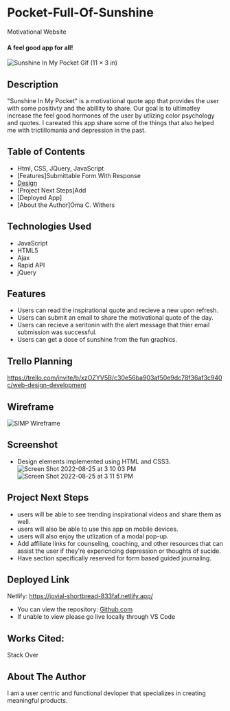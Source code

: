 # Pocket-Full-Of-Sunshine
Motivational Website

#### A feel good app for all!
![Sunshine In My Pocket Gif (11 × 3 in)](https://user-images.githubusercontent.com/77770242/186935376-40fddc91-1c56-47cd-a7f8-3016263383a3.gif)




## Description
"Sunshine In My Pocket" is a motivational quote app that provides the user with some positivty and
the abillity to share. Our goal is to ultimatley increase the feel good hormones of the user by utlizing color psychology and quotes. I careated this app share some of the things that also helped me with trictillomania and depression in the past. 

## Table of Contents
* Html, CSS, JQuery, JavaScript
* [Features]Submittable Form With Response
* [Design](#design)
* [Project Next Steps]Add 
* [Deployed App] 
* [About the Author]Oma C. Withers

## <a name="technologiesused"></a>Technologies Used
* JavaScript
* HTML5
* Ajax
* Rapid API
* jQuery


## Features
* Users can read the inspirational quote and recieve a new upon refresh. 
* Users can submit an email to share the motivational quote of the day.
* Users can recieve a seritonin with the alert message that thier email submission was successful. 
* Users can get a dose of sunshine from the fun graphics.



## Trello Planning
https://trello.com/invite/b/xzOZYV5B/c30e56ba903af50e9dc78f36af3c940c/web-design-development

## Wireframe
![SIMP Wireframe](https://user-images.githubusercontent.com/77770242/186748470-3b96e1e6-4978-4e73-acbd-771fe8fe9c67.jpg)

## Screenshot 
* Design elements implemented using HTML and CSS3. 
![Screen Shot 2022-08-25 at 3 10 03 PM](https://user-images.githubusercontent.com/77770242/186748739-b10c4d8d-a0da-4d68-8b28-d297069ccf30.png)
![Screen Shot 2022-08-25 at 3 11 51 PM](https://user-images.githubusercontent.com/77770242/186749033-00014596-a4a0-49e4-8666-ac572f7fa141.png)


## <a name="nextsteps"></a>Project Next Steps
* users will be able to see trending inspirational videos and share them as well.
* users will also be able to use this app on mobile devices. 
* users will also enjoy the utlization of a modal pop-up.
* Add affiliate links for counseling, coaching, and other resources that can assist the user if they're expericncing depression or thoughts of sucide. 
* Have section specifically reserved for form based guided journaling.

## <a name="deployment"></a>Deployed Link
Netlify:
https://jovial-shortbread-833faf.netlify.app/


* You can view the repository:
[Github.com](https://github.com/Gr8ness21/joosPodcast)
* If unable to view please go live locally through VS Code
    
## Works Cited:
Stack Over


## <a name="author"></a>About The Author
I am a user centric and functional devloper that specializes in creating meaningful products. 
